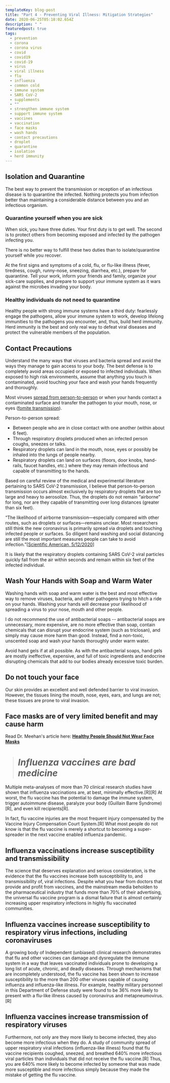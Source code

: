 ```yaml
---
templateKey: blog-post
title: "Part 4 - Preventing Viral Illness: Mitigation Strategies"
date: 2020-06-25T05:18:02.654Z
description: " "
featuredpost: true
tags:
  - prevention
  - corona
  - corona virus
  - covid
  - covid19
  - covid-19
  - virus
  - viral illness
  - flu
  - influenza
  - common cold
  - immune system
  - SARS CoV-2
  - supplements
  - ""
  - strengthen immune system
  - support immune system
  - vaccines
  - vaccination
  - face masks
  - wash hands
  - contact precautions
  - droplet
  - quarantine
  - isolation
  - herd immunity
---
```

<!--StartFragment-->

## Isolation and Quarantine

The best way to prevent the transmission or reception of an infectious disease is to quarantine the infected. Nothing protects you from infection better than maintaining a considerable distance between you and an infectious organism.

### Quarantine yourself when you are sick

When sick, you have three duties. Your first duty is to get well. The second is to protect others from becoming exposed and infected by the pathogen infecting you.

There is no better way to fulfill these two duties than to isolate/quarantine yourself while you recover.

At the first signs and symptoms of a cold, flu, or flu-like illness (fever, tiredness, cough, runny-nose, sneezing, diarrhea, etc.), prepare for quarantine. Tell your work, inform your friends and family, organize your sick-care supplies, and prepare to support your immune system as it wars against the microbes invading your body.

### Healthy individuals do not need to quarantine

Healthy people with strong immune systems have a third duty: fearlessly engage the pathogens, allow your immune system to work, develop lifelong immunities to the pathogens you encounter, and, thus, build herd immunity. Herd immunity is the best and only real way to defeat viral diseases and protect the vulnerable members of the population.

## Contact Precautions

Understand the many ways that viruses and bacteria spread and avoid the ways they manage to gain access to your body. The best defense is to completely avoid areas occupied or exposed to infected individuals. When exposed to high risk environments, assume that anything you touch is contaminated, avoid touching your face and wash your hands frequently and thoroughly.

Most viruses [spread from person-to-person](https://www.cdc.gov/coronavirus/2019-ncov/prevent-getting-sick/how-covid-spreads.html) or when your hands contact a contaminated surface and transfer the pathogen to your mouth, nose, or eyes ([fomite transmission](https://en.wikipedia.org/wiki/Fomite)).

Person-to-person spread:

* Between people who are in close contact with one another (within about 6 feet).
* Through respiratory droplets produced when an infected person coughs, sneezes or talks.
* Respiratory droplets can land in the mouth, nose, eyes or possibly be inhaled into the lungs of people nearby.
* Respiratory droplets can land on surfaces (floors, door knobs, hand-rails, faucet handles, etc.) where they may remain infectious and capable of transmitting to the hands.

Based on careful review of the medical and experimental literature pertaining to SARS CoV-2 transmission, I believe that person-to-person transmission occurs almost exclusively by respiratory droplets that are too large and heavy to aerosolize. Thus, the droplets do not remain “airborne” for long, nor are they capable of transmitting over long distances (greater than six feet).

“The likelihood of airborne transmission—especially compared with other routes, such as droplets or surfaces—remains unclear. Most researchers still think the new coronavirus is primarily spread via droplets and touching infected people or surfaces. So diligent hand washing and social distancing are still the most important measures people can take to avoid infection.”[[Scientific American, 5/12/2020](https://www.scientificamerican.com/article/how-coronavirus-spreads-through-the-air-what-we-know-so-far1/)]

It is likely that the respiratory droplets containing SARS CoV-2 viral particles quickly fall from the air within seconds and remain within six feet of the infected individual.

## Wash Your Hands with Soap and Warm Water

Washing hands with soap and warm water is the best and most effective way to remove viruses, bacteria, and other pathogens trying to hitch a ride on your hands. Washing your hands will decrease your likelihood of spreading a virus to your nose, mouth and other people.

I do not recommend the use of antibacterial soaps -- antibacterial soaps are unnecessary, more expensive, are no more effective than soap, contain chemicals that can disrupt your endocrine system (such as triclosan), and simply may cause more harm than good. Instead, find a non-toxic, unscented soap and wash your hands thoroughly under warm water.

Avoid hand gels if at all possible. As with the antibacterial soaps, hand gels are mostly ineffective, expensive, and full of toxic ingredients and endocrine disrupting chemicals that add to our bodies already excessive toxic burden.

## Do not touch your face

Our skin provides an excellent and well defended barrier to viral invasion. However, the tissues lining the mouth, nose, eyes, ears, and lungs are not; these tissues are prone to viral invasion.

## Face masks are of very limited benefit and may cause harm

Read Dr. Meehan's article here: <!--StartFragment-->**[Healthy People Should Not Wear Face Masks](https://www.meehanmd.com/blog/2020-06-12-healthy-people-should-not-wear-face-masks/)**

<!--EndFragment-->

> # *Influenza vaccines are bad medicine*

Multiple meta-analyses of more than 70 clinical research studies have shown that influenza vaccinations are, at best, minimally effective.\[R]\[R] At worst, the flu vaccine has the potential to damage the immune system, trigger autoimmune disease, paralyze your body (Guillain Barre Syndrome)\[R], and even kill recipients\[R].

In fact, flu vaccine injuries are the most frequent injury compensated by the Vaccine Injury Compensation Court System.\[R] What most people do not know is that the flu vaccine is merely a shortcut to becoming a super-spreader in the next vaccine enabled influenza pandemic.

## Influenza vaccinations increase susceptibility and transmissibility

The science that deserves explanation and serious consideration, is the evidence that the flu vaccines increase both susceptibility to, and transmissibility of, viral infections. Despite what you hear from doctors that provide and profit from vaccines, and the mainstream media beholden to the pharmaceutical industry that funds more than 70% of their advertising, the universal flu vaccine program is a dismal failure that is almost certainly increasing upper respiratory infections in highly flu vaccinated communities.

## Influenza vaccines increase susceptibility to respiratory virus infections, including coronaviruses

A growing body of Independent (unbiased) clinical research demonstrates that flu and other vaccines can damage and dysregulate the immune system in a way that leaves vaccinated individuals prone to developing a long list of acute, chronic, and deadly diseases. Through mechanisms that are incompletely understood, the flu vaccine has been shown to increase susceptibility to the more than 200 other viruses capable of causing influenza and influenza-like illness. For example, healthy military personnel in this Department of Defense study were found to be 36% more likely to present with a flu-like illness caused by coronavirus and metapneumovirus.\[R]

## Influenza vaccines increase transmission of respiratory viruses

Furthermore, not only are they more likely to become infected, they also become more infectious when they do. A study of community spread of upper respiratory viral infections (influenza-like illness) found that flu vaccine recipients coughed, sneezed, and breathed 640% more infectious viral particles than individuals that did not receive the flu vaccine.\[R] Thus, you are 640% more likely to become infected by someone that was made more susceptible and more infectious simply because they made the mistake of getting the flu vaccine.



<!--EndFragment-->